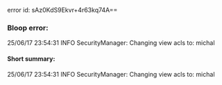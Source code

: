 error id: sAz0KdS9Ekvr+4r63kq74A==
### Bloop error:

25/06/17 23:54:31 INFO SecurityManager: Changing view acls to: michal
#### Short summary: 

25/06/17 23:54:31 INFO SecurityManager: Changing view acls to: michal